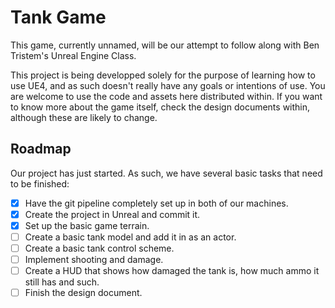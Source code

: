 # Tank Game

This game, currently unnamed, will be our attempt to follow along with Ben
Tristem's Unreal Engine Class.

This project is being developped solely for the purpose of learning how to use
UE4, and as such doesn't really have any goals or intentions of use. You are
welcome to use the code and assets here distributed within. If you want to know
more about the game itself, check the design documents within, although these
are likely to change.

## Roadmap

Our project has just started. As such, we have several basic tasks that need to
be finished:

- [x] Have the git pipeline completely set up in both of our machines.
- [x] Create the project in Unreal and commit it.
- [x] Set up the basic game terrain.
- [ ] Create a basic tank model and add it in as an actor.
- [ ] Create a basic tank control scheme.
- [ ] Implement shooting and damage.
- [ ] Create a HUD that shows how damaged the tank is, how much ammo it still has and such.
- [ ] Finish the design document.